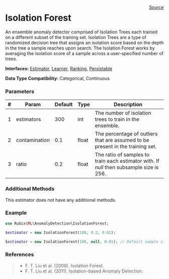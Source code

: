 <span style="float:right;"><a href="https://github.com/RubixML/RubixML/blob/master/src/AnomalyDetectors/IsolationForest.php">Source</a></span>

# Isolation Forest
An ensemble anomaly detector comprised of Isolation Trees each trained on a different subset of the training set. Isolation Trees are a type of randomized decision tree that assigns an isolation score based on the depth in the tree a sample reaches upon search. The Isolation Forest works by averaging the isolation score of a sample across a user-specified number of trees.

**Interfaces:** [Estimator](../estimator.md), [Learner](../learner.md), [Ranking](api.md#ranking), [Persistable](../persistable.md)

**Data Type Compatibility:** Categorical, Continuous

### Parameters
| # | Param | Default | Type | Description |
|---|---|---|---|---|
| 1 | estimators | 300 | int | The number of isolation trees to train in the ensemble. |
| 2 | contamination | 0.1 | float | The percentage of outliers that are assumed to be present in the training set. |
| 3 | ratio | 0.2 | float | The ratio of samples to train each estimator with. If *null* then subsample size is 256. |

### Additional Methods
This estimator does not have any additional methods.

### Example
```php
use Rubix\ML\AnomalyDetection\IsolationForest;

$estimator = new IsolationForest(100, 0.2, 0.01);

$estimator = new IsolationForest(100, null, 0.01); // Default sample size
```

### References
>- F. T. Liu et al. (2008). Isolation Forest.
>- F. T. Liu et al. (2011). Isolation-based Anomaly Detection.